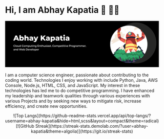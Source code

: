 <h1>Hi, I am Abhay Kapatia 👋 👨‍💻</h1>
<img src = "https://github.com/abhay-kapatia/abhay-kapatia/blob/main/assets/Black%20and%20White%20Modern%20Business%20LinkedIn%20Banner.png">

I am a computer science engineer, passionate about contributing to the coding world. Technologies I enjoy working with include Python, Java, AWS Console, Node.js, HTML, CSS, and JavaScript. My interest in these technologies has led me to do competitive programming. I have enhanced my leadership and teamwork qualities through various experiences with various Projects and by seeking new ways to mitigate risk, increase efficiency, and create new opportunities.
<center>
![Top Langs](https://github-readme-stats.vercel.app/api/top-langs/?username=abhay-kapatia&hide=html,scss&layout=compact&theme=radical)
[![GitHub Streak](https://streak-stats.demolab.com/?user=abhay-kapatia&theme=algolia)](https://git.io/streak-stats)
</center>
